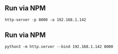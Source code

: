 ## Run via NPM

```
http-server -p 8000 -a 192.168.1.142
```

## Run via NPM
```
python3 -m http.server --bind 192.168.1.142 8000
```